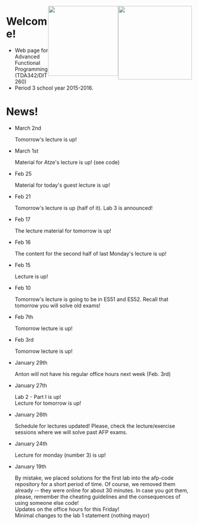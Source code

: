 <!-- Added weird extra section, because otherwise Alejandro's does not appear -->
<!-- ## Empty -->
<!-- --- -->

<img style="float:right"
     class="img"
     src="https://www.chalmers.se/SiteCollectionImages/Logotyper/Chalmers%20logotyp/AvancezChalmers_black_centered.png"
     height="200">
<img style="float:right"
     class="img-circle"
     src="http://upload.wikimedia.org/wikipedia/en/8/82/G%C3%B6teborgs_universitet_seal.svg"
     height="190">


# Welcome!

  * Web page for Advanced Functional Programming (TDA342/DIT260)
  * Period 3 school year 2015-2016.


# News!

* March 2nd

  <div class = "alert alert-info">
  Tomorrow's lecture is up!
  </div>

* March 1st

  <div class = "alert alert-info">
  Material for Atze's lecture is up! (see code)
  </div>

* Feb 25

  <div class = "alert alert-info">
  Material for today's guest lecture is up!
  </div>

* Feb 21

  <div class = "alert alert-info">
  Tomorrow's lecture is up (half of it).
  Lab 3 is announced!
  </div>

* Feb 17

  <div class="alert alert-info">
  The lecture material for tomorrow is up!
  </div>

* Feb 16

  <div class="alert alert-info">
  The content for the second half of last Monday's lecture is up!
  </div>


* Feb 15

  <div class="alert alert-info">
  Lecture is up!
  </div>


* Feb 10

  <div class="alert alert-info">
  Tomorrow's lecture is going to be in ES51 and ES52. Recall that tomorrow you
  will solve old exams!
  </div>

* Feb 7th

  <div class="alert alert-info">
  Tomorrow lecture is up!
  </div>

* Feb 3rd

  <div class="alert alert-info">
  Tomorrow lecture is up!
  </div>


* January 29th

  <div class="alert alert-info">
  Anton will not have his regular office hours next week (Feb. 3rd)
  </div>



* January 27th

  <div class="alert alert-info">
  Lab 2 - Part I is up!
  </div>

  <div class="alert alert-info">
  Lecture for tomorrow is up!
  </div>


* January 26th

  <div class="alert alert-info">
  Schedule for lectures updated! Please, check the lecture/exercise sessions
  where we will solve past AFP exams.
  </div>


* January 24th

  <div class="alert alert-info">
  Lecture for monday (number 3) is up!
  </div>

* January 19th

  <div class="alert alert-danger">
  By mistake, we placed solutions for the first lab into the afp-code repository
  for a short period of time. Of course, we removed them already -- they were
  online for about 30 minutes. In case you got them, please, remember the cheating
  guidelines and the consequences of using someone else code!
  </div>

  <div class="alert alert-info">
  Updates on the office hours for this Friday!
  </div>

  <div class="alert alert-info">
  Minimal changes to the lab 1 statement (nothing mayor)
  </div>
